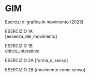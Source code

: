 # GIM
Esercizi di grafica in movimento (2023) 


ESERCIZIO 1A  
[essenza_del_movimento]

ESERCIZIO 1B  
[dittico_interattivo](Esercizio_1B/indexD.html)

ESERCIZIO 2A
[forma_e_senso]

ESERCIZIO 2B
[movimento come senso]
